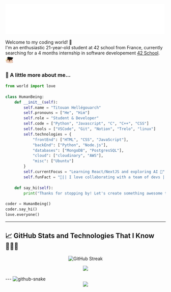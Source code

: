 <img src="./assets/intro.gif" width="500" alt="intro">

<!-- Short Introduction -->

Welcome to my coding world! 🚀
<br> I'm an enthusiastic 21-year-old student at 42 school from France, currently searching for a 4 months internship in software developement [42 School](https://42angouleme.fr/la-methode-42/). <img src="./assets/graduation.gif" width="25">

### 🌟 A little more about me...

```python
from world import love

class HumanBeing:
    def __init__(self):
        self.name = "Titouan Hellégouarch"
        self.pronouns = ["He", "Him"]
        self.role = "Student & Developer"
        self.code = ["Python", "Javascript", "C", "C++", "CSS"]
        self.tools = ["VSCode", "Git", "Notion", "Trelo", "linux"]
        self.technologies = {
            "frontEnd": ["HTML", "CSS", "JavaScript"],
            "backEnd": ["Python", "Node.js"],
            "databases": ["MongoDB", "PostgresSQL"],
            "cloud": ["cloudinary", "AWS"],
            "misc": ["Ubuntu"]
        }
        self.currentFocus = "Learning React/NextJS and exploring AI 🚀"
        self.funFact = "🤝|| I love collaborating with a team of devs ||🤝"

    def say_hi(self):
        print("Thanks for stopping by! Let's create something awesome together!")

coder = HumanBeing()
coder.say_hi()
love.everyone()
```

---

## 📈 GitHub Stats and Technologies That I Know👨🏻‍💻

<p align="center">
  <img src="https://github-readme-streak-stats-ebon-xi.vercel.app/?user=tithub4&theme=radical" alt="GitHub Streak">
</p>

<p align="center">
  <a href="https://skillicons.dev">
    <img src="https://skillicons.dev/icons?i=git,py,c,cpp,npm,css,sass,bootstrap,tailwind,html,js,ts,react,nextjs,vite,docker,firebase,aws,nodejs,prisma,mongodb,sqlite,figma,linux,md,github,gitlab,postman,vscode,django&perline=14" />
  </a>
</p>
---


<!-- Cool animation -->
<picture>
  <source media="(prefers-color-scheme: dark)" srcset="github-snake-dark.svg" />
  <source media="(prefers-color-scheme: light)" srcset="github-snake.svg" />
  <img alt="github-snake" src="github-snake.svg" />
</picture>

<!--- Let's Connect section --->


<!--- Footer image and visitor count --->

<div align="center">
  <img src="https://profile-counter.glitch.me/tithub4/count.svg?" />
</div>
